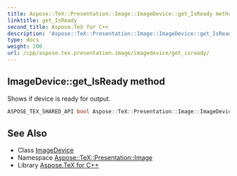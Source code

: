 ```yaml
---
title: Aspose::TeX::Presentation::Image::ImageDevice::get_IsReady method
linktitle: get_IsReady
second_title: Aspose.TeX for C++
description: 'Aspose::TeX::Presentation::Image::ImageDevice::get_IsReady method. Shows if device is ready for output in C++.'
type: docs
weight: 200
url: /cpp/aspose.tex.presentation.image/imagedevice/get_isready/
---
```

## ImageDevice::get_IsReady method


Shows if device is ready for output.

```cpp
ASPOSE_TEX_SHARED_API bool Aspose::TeX::Presentation::Image::ImageDevice::get_IsReady() override
```




## See Also

* Class [ImageDevice](../)
* Namespace [Aspose::TeX::Presentation::Image](../../)
* Library [Aspose.TeX for C++](../../../)
